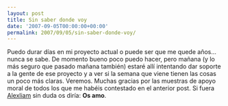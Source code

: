 ```yaml
---
layout: post
title: Sin saber donde voy
date: '2007-09-05T00:00:00+00:00'
permalink: 2007/09/05/sin-saber-donde-voy/
---
```

Puedo durar días en mi proyecto actual o puede ser que me quede años... nunca se sabe. De momento bueno poco puedo hacer, pero mañana (y lo más seguro que pasado mañana también) estaré allí intentando dar soporte a la gente de ese proyecto y a ver si la semana que viene tienen las cosas un poco más claras. Veremos. Muchas gracias por las muestras de apoyo moral de todos los que me habéis contestado en el anterior post. Si fuera <a href="http://alexliam.net">Alexliam</a> sin duda os diría: <strong>Os amo</strong>.
